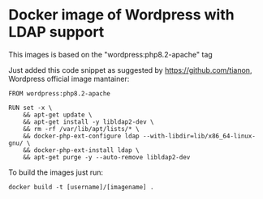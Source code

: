 # Docker image of Wordpress with LDAP support
This images is based on the "wordpress:php8.2-apache" tag

Just added this code snippet as suggested by https://github.com/tianon, Wordpress official image mantainer:

````
FROM wordpress:php8.2-apache

RUN set -x \
	&& apt-get update \
	&& apt-get install -y libldap2-dev \
	&& rm -rf /var/lib/apt/lists/* \
	&& docker-php-ext-configure ldap --with-libdir=lib/x86_64-linux-gnu/ \
	&& docker-php-ext-install ldap \
	&& apt-get purge -y --auto-remove libldap2-dev
  ````
  
  To build the images just run:
  
  ````
  docker build -t [username]/[imagename] .
  ````
